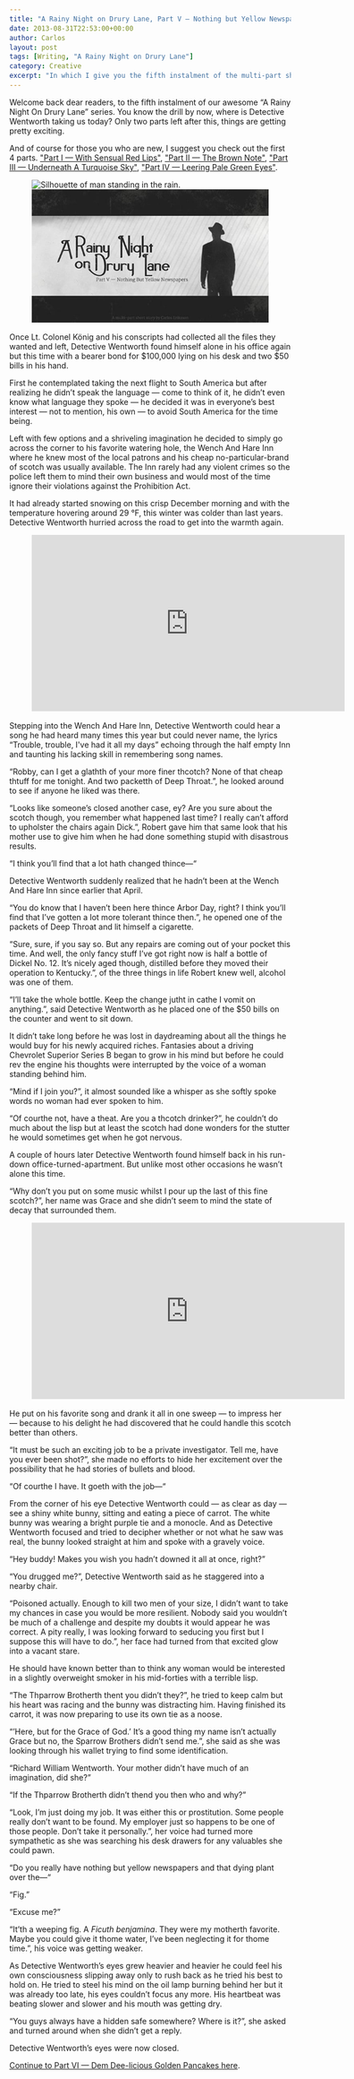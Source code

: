 ```yaml
---
title: "A Rainy Night on Drury Lane, Part V — Nothing but Yellow Newspapers"
date: 2013-08-31T22:53:00+00:00
author: Carlos
layout: post
tags: [Writing, "A Rainy Night on Drury Lane"]
category: Creative
excerpt: "In which I give you the fifth instalment of the multi-part short story about an ineffectual detective with a lisp."
---
```

Welcome back dear readers, to the fifth instalment of our awesome “A Rainy Night On Drury Lane” series. You know the drill by now, where is Detective Wentworth taking us today? Only two parts left after this, things are getting pretty exciting.

And of course for those you who are new, I suggest you check out the first 4 parts. ["Part I — With Sensual Red Lips"](/blog/a-rainy-night-on-drury-lane), ["Part II — The Brown Note"](/blog/a-rainy-night-on-drury-lane-part-ii-the-brown-note), ["Part III — Underneath A Turquoise Sky"](/blog/a-rainy-night-on-drury-lane-part-iii-underneath-a-turquoise-sky), ["Part IV — Leering Pale Green Eyes"](/blog/a-rainy-night-on-drury-lane-part-iv-leering-pale-green-eyes).

<figure>
    <img class="js-lazy-load" data-original="/assets/posts/2013/08/part-5-nothing-but-yellow-newspapers.jpg" alt="Silhouette of man standing in the rain.">
  <noscript>
    <img src="/assets/posts/2013/08/part-5-nothing-but-yellow-newspapers.jpg" alt="Silhouette of man standing in the rain.">
  </noscript>
</figure>

Once Lt. Colonel König and his conscripts had collected all the files they wanted and left, Detective Wentworth found himself alone in his office again but this time with a bearer bond for $100,000 lying on his desk and two $50 bills in his hand.

First he contemplated taking the next flight to South America but after realizing he didn’t speak the language — come to think of it, he didn’t even know what language they spoke — he decided it was in everyone’s best interest — not to mention, his own — to avoid South America for the time being.

Left with few options and a shriveling imagination he decided to simply go across the corner to his favorite watering hole, the Wench And Hare Inn where he knew most of the local patrons and his cheap no-particular-brand of scotch was usually available. The Inn rarely had any violent crimes so the police left them to mind their own business and would most of the time ignore their violations against the Prohibition Act.

It had already started snowing on this crisp December morning and with the temperature hovering around 29 °F, this winter was colder than last years. Detective Wentworth hurried across the road to get into the warmth again.

<figure class="media-audio">
    <iframe width="560" height="315" src="https://www.youtube.com/embed/ZrLHXGHS-to?showinfo=0" frameborder="0" allowfullscreen></iframe>
</figure>

Stepping into the Wench And Hare Inn, Detective Wentworth could hear a song he had heard many times this year but could never name, the lyrics “Trouble, trouble, I've had it all my days” echoing through the half empty Inn and taunting his lacking skill in remembering song names.

“Robby, can I get a glathth of your more finer thcotch? None of that cheap thtuff for me tonight. And two packetth of Deep Throat.”, he looked around to see if anyone he liked was there.

“Looks like someone’s closed another case, ey? Are you sure about the scotch though, you remember what happened last time? I really can’t afford to upholster the chairs again Dick.”, Robert gave him that same look that his mother use to give him when he had done something stupid with disastrous results.

“I think you’ll find that a lot hath changed thince—“

Detective Wentworth suddenly realized that he hadn’t been at the Wench And Hare Inn since earlier that April.

“You do know that I haven’t been here thince Arbor Day, right? I think you’ll find that I’ve gotten a lot more tolerant thince then.”, he opened one of the packets of Deep Throat and lit himself a cigarette.

“Sure, sure, if you say so. But any repairs are coming out of your pocket this time. And well, the only fancy stuff I’ve got right now is half a bottle of Dickel No. 12. It’s nicely aged though, distilled before they moved their operation to Kentucky.”, of the three things in life Robert knew well, alcohol was one of them.

“I’ll take the whole bottle. Keep the change jutht in cathe I vomit on anything.”, said Detective Wentworth as he placed one of the $50 bills on the counter and went to sit down.

It didn’t take long before he was lost in daydreaming about all the things he would buy for his newly acquired riches. Fantasies about a driving Chevrolet Superior Series B began to grow in his mind but before he could rev the engine his thoughts were interrupted by the voice of a woman standing behind him.

“Mind if I join you?”, it almost sounded like a whisper as she softly spoke words no woman had ever spoken to him.

“Of courthe not, have a theat. Are you a thcotch drinker?”, he couldn’t do much about the lisp but at least the scotch had done wonders for the stutter he would sometimes get when he got nervous.

A couple of hours later Detective Wentworth found himself back in his run-down office-turned-apartment. But unlike most other occasions he wasn’t alone this time.

“Why don’t you put on some music whilst I pour up the last of this fine scotch?”, her name was Grace and she didn’t seem to mind the state of decay that surrounded them.

<figure class="media-audio">
    <iframe width="560" height="315" src="https://www.youtube.com/embed/kA6ulKFXiTA?showinfo=0" frameborder="0" allowfullscreen></iframe>
</figure>

He put on his favorite song and drank it all in one sweep — to impress her — because to his delight he had discovered that he could handle this scotch better than others.

“It must be such an exciting job to be a private investigator. Tell me, have you ever been shot?”, she made no efforts to hide her excitement over the possibility that he had stories of bullets and blood.

“Of courthe I have. It goeth with the job—“

From the corner of his eye Detective Wentworth could — as clear as day — see a shiny white bunny, sitting and eating a piece of carrot. The white bunny was wearing a bright purple tie and a monocle. And as Detective Wentworth focused and tried to decipher whether or not what he saw was real, the bunny looked straight at him and spoke with a gravely voice.

“Hey buddy! Makes you wish you hadn’t downed it all at once, right?”

“You drugged me?”, Detective Wentworth said as he staggered into a nearby chair.

“Poisoned actually. Enough to kill two men of your size, I didn’t want to take my chances in case you would be more resilient. Nobody said you wouldn’t be much of a challenge and despite my doubts it would appear he was correct. A pity really, I was looking forward to seducing you first but I suppose this will have to do.”, her face had turned from that excited glow into a vacant stare.

He should have known better than to think any woman would be interested in a slightly overweight smoker in his mid-forties with a terrible lisp.

“The Thparrow Brotherth thent you didn’t they?”, he tried to keep calm but his heart was racing and the bunny was distracting him. Having finished its carrot, it was now preparing to use its own tie as a noose.

“’Here, but for the Grace of God.’ It’s a good thing my name isn’t actually Grace but no, the Sparrow Brothers didn’t send me.”, she said as she was looking through his wallet trying to find some identification.

“Richard William Wentworth. Your mother didn’t have much of an imagination, did she?”

“If the Thparrow Brotherth didn’t thend you then who and why?”

“Look, I’m just doing my job. It was either this or prostitution. Some people really don’t want to be found. My employer just so happens to be one of those people. Don’t take it personally.”, her voice had turned more sympathetic as she was searching his desk drawers for any valuables she could pawn.

“Do you really have nothing but yellow newspapers and that dying plant over the—“

“Fig.”

“Excuse me?”

“It’th a weeping fig. A _Ficuth benjamina_. They were my motherth favorite. Maybe you could give it thome water, I’ve been neglecting it for thome time.”, his voice was getting weaker.

As Detective Wentworth’s eyes grew heavier and heavier he could feel his own consciousness slipping away only to rush back as he tried his best to hold on. He tried to steel his mind on the oil lamp burning behind her but it was already too late, his eyes couldn’t focus any more. His heartbeat was beating slower and slower and his mouth was getting dry.

“You guys always have a hidden safe somewhere? Where is it?”, she asked and turned around when she didn’t get a reply.

Detective Wentworth’s eyes were now closed.

[Continue to Part VI — Dem Dee-licious Golden Pancakes here](/blog/a-rainy-night-on-drury-lane-part-vi-dem-dee-licious-golden-pancakes).
